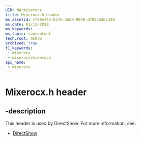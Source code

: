 ```yaml
---
UID: NA:mixerocx
title: Mixerocx.h header
ms.assetid: 1fe0a743-6375-34d8-8948-df0932dbc340
ms.date: 01/11/2019
ms.keywords: 
ms.topic: conceptual
tech.root: dshow
archived: true
f1_keywords:
 - mixerocx
 - mixerocx/mixerocx
api_name:
 - mixerocx
---
```


# Mixerocx.h header


## -description

This header is used by DirectShow. For more information, see:

- [DirectShow](../_dshow/index.md)

